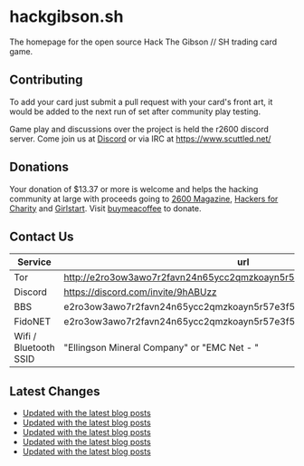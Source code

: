 # hackgibson.sh
The homepage for the open source Hack The Gibson // SH trading card game.


## Contributing

To add your card just submit a pull request with your card's front art, it would be added to the next run of set after community play testing.

Game play and discussions over the project is held the r2600 discord server. Come join us at [Discord](https://discord.com/invite/9hABUzz) or via IRC at https://www.scuttled.net/


## Donations

Your donation of $13.37 or more is welcome and helps the hacking community at large with proceeds going to [2600 Magazine](https://2600.com/), [Hackers for Charity](https://hackersforcharity.org) and [Girlstart](https://girlstart.org).  Visit [buymeacoffee](https://www.buymeacoffee.com/hackgibson.sh) to donate.


## Contact Us

Service | url
-|-
Tor | http://e2ro3ow3awo7r2favn24n65ycc2qmzkoayn5r57e3f56nvjwdcgg32ad.onion
Discord | https://discord.com/invite/9hABUzz
BBS | e2ro3ow3awo7r2favn24n65ycc2qmzkoayn5r57e3f56nvjwdcgg32ad.onion:23
FidoNET | e2ro3ow3awo7r2favn24n65ycc2qmzkoayn5r57e3f56nvjwdcgg32ad.onion:24554
Wifi / Bluetooth SSID | "Ellingson Mineral Company" or "EMC Net - <fidonet address>"

## Latest Changes
<!-- BLOG-POST-LIST:START -->
- [Updated with the latest blog posts](https://github.com/DFW2600/hackgibson.sh/commit/61344d77a0b127617f7e0d8bb427e986fd1d8b9c)
- [Updated with the latest blog posts](https://github.com/DFW2600/hackgibson.sh/commit/7ddd6f496b96951bbb098e4ca0f3ffbf7e06da40)
- [Updated with the latest blog posts](https://github.com/DFW2600/hackgibson.sh/commit/21c017924df0fdfda5b1b598df0b1d5d3d0c9d24)
- [Updated with the latest blog posts](https://github.com/DFW2600/hackgibson.sh/commit/5671b3667f323961da1dca7c79a1765bd710cfbf)
- [Updated with the latest blog posts](https://github.com/DFW2600/hackgibson.sh/commit/68f224f4e0f5eea93b41e268a4bfd99025664bb9)
<!-- BLOG-POST-LIST:END -->
